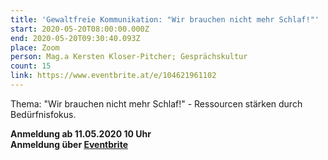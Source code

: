 ```yaml
---
title: 'Gewaltfreie Kommunikation: "Wir brauchen nicht mehr Schlaf!"'
start: 2020-05-20T08:00:00.000Z
end: 2020-05-20T09:30:40.093Z
place: Zoom
person: Mag.a Kersten Kloser-Pitcher; Gesprächskultur
count: 15
link: https://www.eventbrite.at/e/104621961102
---
```

Thema: "Wir brauchen nicht mehr Schlaf!" - Ressourcen stärken durch Bedürfnisfokus.

**Anmeldung ab 11.05.2020 10 Uhr**\
**Anmeldung über [Eventbrite ](https://www.eventbrite.at/e/104621961102)**